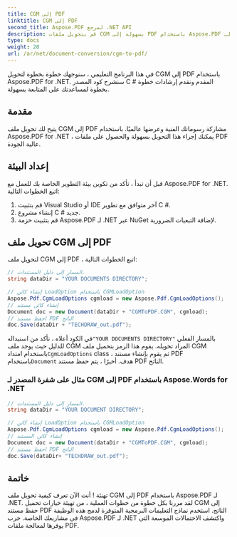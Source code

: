 ```yaml
---
title: CGM إلى PDF
linktitle: CGM إلى PDF
second_title: Aspose.PDF لمرجع .NET API
description: قم بتحويل ملفات CGM بسهولة إلى PDF باستخدام Aspose.PDF لـ .NET.
type: docs
weight: 20
url: /ar/net/document-conversion/cgm-to-pdf/
---
```


في هذا البرنامج التعليمي ، سنوجهك خطوة بخطوة لتحويل CGM إلى PDF باستخدام Aspose.PDF for .NET. سنشرح كود المصدر C # المقدم ونقدم إرشادات خطوة بخطوة لمساعدتك على المتابعة بسهولة.

## مقدمة

يتيح لك تحويل ملف CGM إلى PDF مشاركة رسوماتك الفنية وعرضها عالميًا. باستخدام Aspose.PDF for .NET ، يمكنك إجراء هذا التحويل بسهولة والحصول على ملفات PDF عالية الجودة.

## إعداد البيئة

قبل أن تبدأ ، تأكد من تكوين بيئة التطوير الخاصة بك للعمل مع Aspose.PDF for .NET. اتبع الخطوات التالية:

1. قم بتثبيت Visual Studio أو IDE آخر متوافق مع تطوير C #.
2. إنشاء مشروع C # جديد.
3. قم بتثبيت حزمة Aspose.PDF لـ .NET عبر NuGet لإضافة التبعيات الضرورية.

## تحويل ملف CGM إلى PDF

لتحويل ملف CGM إلى PDF ، اتبع الخطوات التالية:

```csharp
// المسار إلى دليل المستندات.
string dataDir = "YOUR DOCUMENTS DIRECTORY";

// إنشاء كائن LoadOption باستخدام CGMLoadOption
Aspose.Pdf.CgmLoadOptions cgmload = new Aspose.Pdf.CgmLoadOptions();
// إنشاء كائن مستند
Document doc = new Document(dataDir + "CGMToPDF.CGM", cgmload);
// احفظ مستند PDF الناتج
doc.Save(dataDir + "TECHDRAW_out.pdf");
```

 في الكود أعلاه ، تأكد من استبداله`"YOUR DOCUMENTS DIRECTORY"` بالمسار الفعلي للدليل حيث يوجد ملف CGM المراد تحويله. يقوم هذا الرمز بتحميل ملف CGM باستخدام امتداد`CgmLoadOptions` class ، ثم يقوم بإنشاء مستند PDF باستخدام`Document` هدف. أخيرًا ، يتم حفظ مستند PDF الناتج.

### مثال على شفرة المصدر لـ CGM إلى PDF باستخدام Aspose.Words for .NET

```csharp
// المسار إلى دليل المستندات.
string dataDir = "YOUR DOCUMENT DIRECTORY";

// إنشاء كائن LoadOption باستخدام CGMLoadOption
Aspose.Pdf.CgmLoadOptions cgmload = new Aspose.Pdf.CgmLoadOptions();
// إنشاء كائن المستند
Document doc = new Document(dataDir + "CGMToPDF.CGM", cgmload);
// احفظ مستند PDF الناتج
doc.Save(dataDir+ "TECHDRAW_out.pdf");
```

## خاتمة

تهنئة ! أنت الآن تعرف كيفية تحويل ملف CGM إلى PDF باستخدام Aspose.PDF لـ .NET. لقد مررنا بكل خطوة من خطوات العملية ، من تهيئة خيارات تحميل CGM إلى حفظ مستند PDF الناتج. استخدم نماذج التعليمات البرمجية المتوفرة لدمج هذه الوظيفة في مشاريعك الخاصة. جرب Aspose.PDF لـ .NET واكتشف الاحتمالات الموسعة التي يوفرها لمعالجة ملفات PDF.

